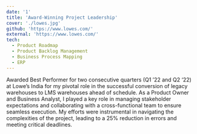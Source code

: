 ```yaml
---
date: '1'
title: 'Award-Winning Project Leadership'
cover: './lowes.jpg'
github: 'https://www.lowes.com/'
external: 'https://www.lowes.com/'
tech:
  - Product Roadmap
  - Product Backlog Management
  - Business Process Mapping
  - ERP
---
```


Awarded Best Performer for two consecutive quarters (Q1 ’22 and Q2 ‘22) at Lowe’s India for my pivotal role in the successful conversion of legacy warehouses to LMS warehouses ahead of schedule. As a Product Owner and Business Analyst, I played a key role in managing stakeholder expectations and collaborating with a cross-functional team to ensure seamless execution. My efforts were instrumental in navigating the complexities of the project, leading to a 25% reduction in errors and meeting critical deadlines.
